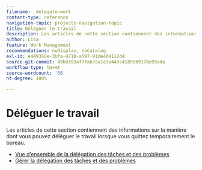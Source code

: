 ```yaml
---
filename: _delegate-work
content-type: reference
navigation-topic: projects-navigation-topic
title: Déléguer le travail
description: Les articles de cette section contiennent des informations sur la manière dont vous pouvez déléguer le travail lorsque vous quittez temporairement le bureau.
author: Lisa
feature: Work Management
recommendations: noDisplay, noCatalog
exl-id: e449366e-3bfa-4710-a597-91de404112d4
source-git-commit: 49bd393af77a67aa1e3a443c4189569178e99ada
workflow-type: tm+mt
source-wordcount: '56'
ht-degree: 100%

---
```


# Déléguer le travail

Les articles de cette section contiennent des informations sur la manière dont vous pouvez déléguer le travail lorsque vous quittez temporairement le bureau.

* [Vue d’ensemble de la délégation des tâches et des problèmes](../../manage-work/delegate-work/delegate-work-overview.md)
* [Gérer la délégation des tâches et des problèmes](../../manage-work/delegate-work/how-to-delegate-work.md)
